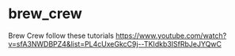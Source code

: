 # brew_crew
 Brew Crew follow these tutorials https://www.youtube.com/watch?v=sfA3NWDBPZ4&list=PL4cUxeGkcC9j--TKIdkb3ISfRbJeJYQwC
